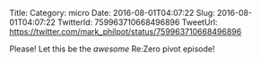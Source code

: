 Title: 
Category: micro
Date: 2016-08-01T04:07:22
Slug: 2016-08-01T04:07:22
TwitterId: 759963710668496896
TweetUrl: https://twitter.com/mark_philpot/status/759963710668496896

Please! Let this be the *awesome* Re:Zero pivot episode!